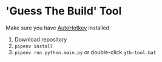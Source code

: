 # 'Guess The Build' Tool
Make sure you have [AutoHotkey](https://www.autohotkey.com/download/) installed.

1. Download repository
2. `pipenv install`
3. `pipenv run python.main.py` or double-click `gtb-tool.bat`